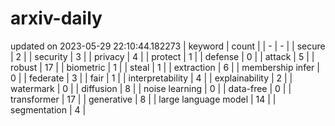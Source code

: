 # arxiv-daily
updated on 2023-05-29 22:10:44.182273
| keyword | count |
| - | - |
| secure | 2 |
| security | 3 |
| privacy | 4 |
| protect | 1 |
| defense | 0 |
| attack | 5 |
| robust | 17 |
| biometric | 1 |
| steal | 1 |
| extraction | 6 |
| membership infer | 0 |
| federate | 3 |
| fair | 1 |
| interpretability | 4 |
| explainability | 2 |
| watermark | 0 |
| diffusion | 8 |
| noise learning | 0 |
| data-free | 0 |
| transformer | 17 |
| generative | 8 |
| large language model | 14 |
| segmentation | 4 |
